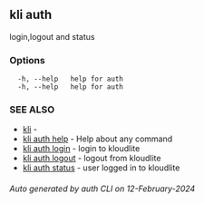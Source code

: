 ## kli auth

login,logout and status



### Options

```
  -h, --help   help for auth
  -h, --help   help for auth
```

### SEE ALSO

* [kli](kli.md)  - 
* [kli auth help](kli_auth_help.md)  - Help about any command
* [kli auth login](kli_auth_login.md)  - login to kloudlite
* [kli auth logout](kli_auth_logout.md)  - logout from kloudlite
* [kli auth status](kli_auth_status.md)  - user logged in to kloudlite

###### Auto generated by auth CLI on 12-February-2024
